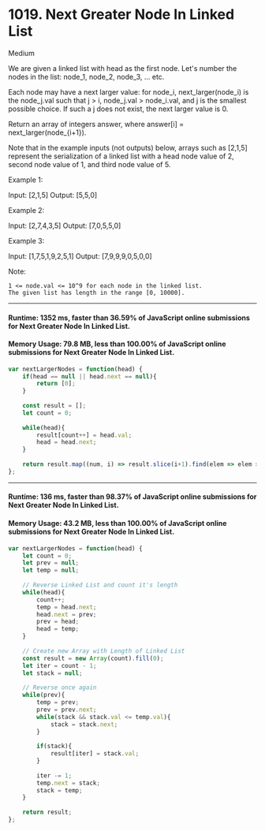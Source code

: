 # 1019. Next Greater Node In Linked List
Medium

We are given a linked list with head as the first node.  Let's number the nodes in the list: node_1, node_2, node_3, ... etc.

Each node may have a next larger value: for node_i, next_larger(node_i) is the node_j.val such that j > i, node_j.val > node_i.val, and j is the smallest possible choice.  If such a j does not exist, the next larger value is 0.

Return an array of integers answer, where answer[i] = next_larger(node_{i+1}).

Note that in the example inputs (not outputs) below, arrays such as [2,1,5] represent the serialization of a linked list with a head node value of 2, second node value of 1, and third node value of 5.

 

Example 1:

Input: [2,1,5]
Output: [5,5,0]

Example 2:

Input: [2,7,4,3,5]
Output: [7,0,5,5,0]

Example 3:

Input: [1,7,5,1,9,2,5,1]
Output: [7,9,9,9,0,5,0,0]

 

Note:

    1 <= node.val <= 10^9 for each node in the linked list.
    The given list has length in the range [0, 10000].

---
#### Runtime: 1352 ms, faster than 36.59% of JavaScript online submissions for Next Greater Node In Linked List.
#### Memory Usage: 79.8 MB, less than 100.00% of JavaScript online submissions for Next Greater Node In Linked List.
```javascript
var nextLargerNodes = function(head) {
    if(head == null || head.next == null){
        return [0];
    }
    
    const result = [];
    let count = 0;
    
    while(head){
        result[count++] = head.val;
        head = head.next;
    }
    
    return result.map((num, i) => result.slice(i+1).find(elem => elem > num) || 0);
};
```
---
#### Runtime: 136 ms, faster than 98.37% of JavaScript online submissions for Next Greater Node In Linked List.
#### Memory Usage: 43.2 MB, less than 100.00% of JavaScript online submissions for Next Greater Node In Linked List.
```javascript
var nextLargerNodes = function(head) {
    let count = 0;
    let prev = null;
    let temp = null;
    
    // Reverse Linked List and count it's length
    while(head){
        count++;
        temp = head.next;
        head.next = prev;
        prev = head;
        head = temp;
    }
    
    // Create new Array with Length of Linked List
    const result = new Array(count).fill(0);
    let iter = count - 1;
    let stack = null;
    
    // Reverse once again
    while(prev){
        temp = prev;
        prev = prev.next;
        while(stack && stack.val <= temp.val){
            stack = stack.next;
        }
        
        if(stack){
            result[iter] = stack.val;
        }
        
        iter -= 1;
        temp.next = stack;
        stack = temp;
    }
    
    return result;
};
```
